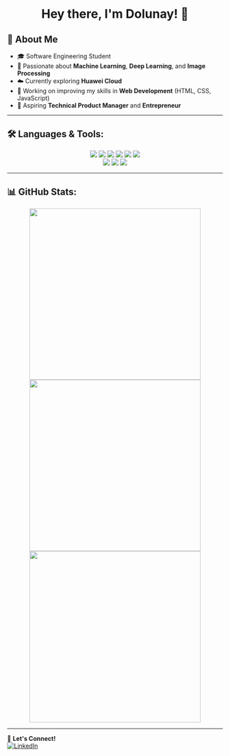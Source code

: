 <h1 align="center">Hey there, I'm Dolunay! 🌙</h1>

## 🚀 About Me
- 🎓 Software Engineering Student
- 🔭 Passionate about **Machine Learning**, **Deep Learning**, and **Image Processing**
- ☁️ Currently exploring **Huawei Cloud**
- 🌱 Working on improving my skills in **Web Development** (HTML, CSS, JavaScript)
- 🌱 Aspiring **Technical Product Manager** and **Entrepreneur**
---

## 🛠 Languages & Tools:
<p align="center">
  <img src="https://img.shields.io/badge/C++-00599C?style=for-the-badge&logo=c%2B%2B&logoColor=white"/>
  <img src="https://img.shields.io/badge/Python-3776AB?style=for-the-badge&logo=python&logoColor=white"/>
  <img src="https://img.shields.io/badge/HTML5-E34F26?style=for-the-badge&logo=html5&logoColor=white"/>
  <img src="https://img.shields.io/badge/CSS3-1572B6?style=for-the-badge&logo=css3&logoColor=white"/>
  <img src="https://img.shields.io/badge/JavaScript-F7DF1E?style=for-the-badge&logo=javascript&logoColor=black"/>
  <img src="https://img.shields.io/badge/SQL-CC2927?style=for-the-badge&logo=microsoftsqlserver&logoColor=white"/>
  <br>
  <img src="https://img.shields.io/badge/Git-F05032?style=for-the-badge&logo=git&logoColor=white"/>
  <img src="https://img.shields.io/badge/GitHub-181717?style=for-the-badge&logo=github&logoColor=white"/>
  <img src="https://img.shields.io/badge/VS%20Code-007ACC?style=for-the-badge&logo=visualstudiocode&logoColor=white"/>
</p>

---

## 📊 GitHub Stats:
<p align="center">
  <img src="https://github-readme-stats.vercel.app/api?username=dolunayc&show_icons=true&theme=radical" width="400"/>
  <img src="https://github-readme-stats.vercel.app/api/top-langs/?username=dolunayc&layout=compact&theme=radical" width="400"/>
  <br>
  <img src="https://streak-stats.demolab.com?user=dolunayc&theme=dark&hide_border=true" width="400"/>
</p>

---

🌟 **Let's Connect!**  
[![LinkedIn](https://img.shields.io/badge/LinkedIn-0A66C2?style=for-the-badge&logo=linkedin&logoColor=white)](https://www.linkedin.com/in/dolunaycimen/)  
